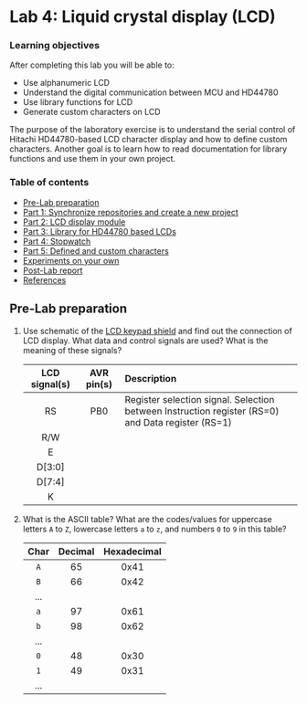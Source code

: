 # Lab 4: Liquid crystal display (LCD)

<!--
![LCD-keypad shield](images/arduino_uno_lcd-shield.jpg)
-->

### Learning objectives

After completing this lab you will be able to:

* Use alphanumeric LCD
* Understand the digital communication between MCU and HD44780
* Use library functions for LCD
* Generate custom characters on LCD

The purpose of the laboratory exercise is to understand the serial control of Hitachi HD44780-based LCD character display and how to define custom characters. Another goal is to learn how to read documentation for library functions and use them in your own project.

### Table of contents

* [Pre-Lab preparation](#preparation)
* [Part 1: Synchronize repositories and create a new project](#part1)
* [Part 2: LCD display module](#part2)
* [Part 3: Library for HD44780 based LCDs](#part3)
* [Part 4: Stopwatch](#part4)
* [Part 5: Defined and custom characters](#part5)
* [Experiments on your own](#experiments)
* [Post-Lab report](#report)
* [References](#references)

<a name="preparation"></a>

## Pre-Lab preparation

1. Use schematic of the [LCD keypad shield](https://oshwlab.com/tomas.fryza/arduino-shields) and find out the connection of LCD display. What data and control signals are used? What is the meaning of these signals?

   | **LCD signal(s)** | **AVR pin(s)** | **Description** |
   | :-: | :-: | :-- |
   | RS | PB0 | Register selection signal. Selection between Instruction register (RS=0) and Data register (RS=1) |
   | R/W |  |  |
   | E |  |  |
   | D[3:0] |  |  |
   | D[7:4] |  |  |
   | K |  |  |

2. What is the ASCII table? What are the codes/values for uppercase letters `A` to `Z`, lowercase letters `a` to `z`, and numbers `0` to `9` in this table?

   | **Char** | **Decimal** | **Hexadecimal** |
   | :-: | :-: | :-: |
   | `A` | 65 | 0x41 |
   | `B` | 66 | 0x42 |
   | ... |  |  |
   | `a` | 97 | 0x61 |
   | `b` | 98 | 0x62 |
   | ... |  |  |
   | `0` | 48 | 0x30 |
   | `1` | 49 | 0x31 |
   | ... |  |  |

<a name="part1"></a>
